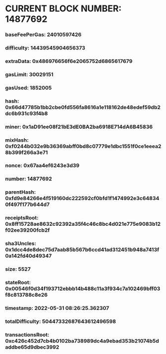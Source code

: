 # CURRENT BLOCK NUMBER: 14877692

### baseFeePerGas: 24010597426
### difficulty: 14439545904656373
### extraData: 0x486976656f6e2065752d6865617679
### gasLimit: 30029151
### gasUsed: 1852005
### hash: 0x66d47785b1bb2cbe0fd556fa8616a1e118162de48edef59db2dc6b931c93f4b8
### miner: 0x1aD91ee08f21bE3dE0BA2ba6918E714dA6B45836
### mixHash: 0xf0244b032e9b36369abff0bd8c07779e1dbc1551f0ce1eeea28b399f266a3e71
### nonce: 0x67aa4ef6243e3d39
### number: 14877692
### parentHash: 0xfd9e84266e4f519160dc222592cf0bfd1f1474992e3c648340f497f177b644d7
### receiptsRoot: 0x8ff15728ae8632c92392a35f4c46c8bc4d021e775e9083b12f02ee39200fcb2f
### sha3Uncles: 0x1dcc4de8dec75d7aab85b567b6ccd41ad312451b948a7413f0a142fd40d49347
### size: 5527
### stateRoot: 0x00546f0d34f193712ebbb14b488c11a3f934c7a102469bff03f8c813788c8e26
### timestamp: 2022-05-31 08:26:25.362307
### totalDifficulty: 50447332687643612496598
### transactionsRoot: 0xc426c452d7cb4b0102ba738989dc4a9ebad353b21074b5daddbe65d9dbec3992

